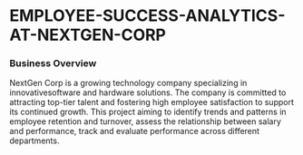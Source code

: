 # EMPLOYEE-SUCCESS-ANALYTICS-AT-NEXTGEN-CORP

### Business Overview
NextGen Corp is a growing technology company specializing in innovativesoftware and hardware solutions. The company is committed to attracting top-tier talent and fostering high employee satisfaction to support its continued growth.
This project aiming  to identify trends and patterns in employee retention and turnover, assess the relationship between salary and performance, track and evaluate performance across different departments.
